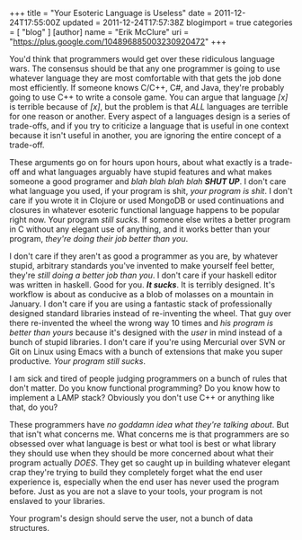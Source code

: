 +++
title = "Your Esoteric Language is Useless"
date = 2011-12-24T17:55:00Z
updated = 2011-12-24T17:57:38Z
blogimport = true 
categories = [ "blog" ]
[author]
	name = "Erik McClure"
	uri = "https://plus.google.com/104896885003230920472"
+++

You'd think that programmers would get over these ridiculous language wars. The consensus should be that any one programmer is going to use whatever language they are most comfortable with that gets the job done most efficiently. If someone knows C/C++, C#, and Java, they're probably going to use C++ to write a console game. You can argue that language *[x]* is terrible because of *[x]*, but the problem is that *ALL* languages are terrible for one reason or another. Every aspect of a languages design is a series of trade-offs, and if you try to criticize a language that is useful in one context because it isn't useful in another, you are ignoring the entire concept of a trade-off. 

These arguments go on for hours upon hours, about what exactly is a trade-off and what languages arguably have stupid features and what makes someone a good programer and *blah blah blah blah **SHUT UP***. I don't care what language you used, if your program is shit, *your program is shit*. I don't care if you wrote it in Clojure or used MongoDB or used continuations and closures in whatever esoteric functional language happens to be popular right now. Your program *still sucks*. If someone else writes a better program in C without any elegant use of anything, and it works better than your program, *they're doing their job better than you*. 

I don't care if they aren't as good a programmer as you are, by whatever stupid, arbitrary standards you've invented to make yourself feel better, they're *still doing a better job than you*. I don't care if your haskell editor was written in haskell. Good for you. ***It sucks***. It is terribly designed. It's workflow is about as conducive as a blob of molasses on a mountain in January. I don't care if you are using a fantastic stack of professionally designed standard libraries instead of re-inventing the wheel. That guy over there re-invented the wheel the wrong way 10 times and *his program is better than yours* because it's designed with the *user* in mind instead of a bunch of stupid libraries. I don't care if you're using Mercurial over SVN or Git on Linux using Emacs with a bunch of extensions that make you super productive. *Your program still sucks*. 

I am sick and tired of people judging programmers on a bunch of rules that don't matter. Do you know functional programming? Do you know how to implement a LAMP stack? Obviously you don't use C++ or anything like that, do you? 

These programmers have *no goddamn idea what they're talking about*. But that isn't what concerns me. What concerns me is that programmers are so obsessed over what language is best or what tool is best or what library they should use when they should be more concerned about what their program actually *DOES*. They get so caught up in building whatever elegant crap they're trying to build they completely forget what the end user experience is, especially when the end user has never used the program before. Just as you are not a slave to your tools, your program is not enslaved to your libraries. 

Your program's design should serve the user, not a bunch of data structures.
